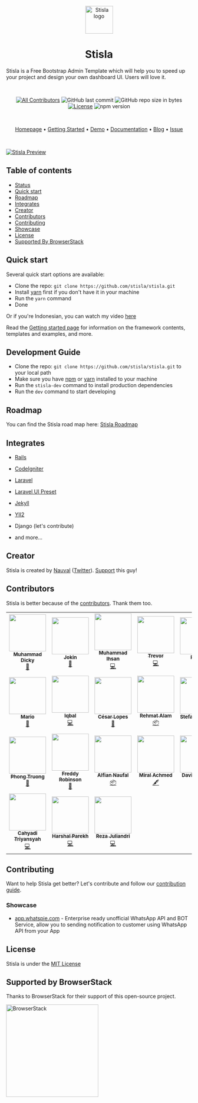 <p align="center">
  <a href="https://getstisla.com">
    <img src="https://avatars2.githubusercontent.com/u/45754626?s=75&v=4" alt="Stisla logo" width="75" height="75">
  </a>
</p>

<h1 align="center">Stisla</h1>

<p>
  Stisla is a Free Bootstrap Admin Template which will help you to speed up your project and design your own dashboard UI. Users will love it.
</p>
<br>
<span align="center">

[![All Contributors](https://img.shields.io/badge/all_contributors-22-orange.svg?style=flat-square)](#contributors-)
![GitHub last commit](https://img.shields.io/github/last-commit/stisla/stisla.svg)
![GitHub repo size in bytes](https://img.shields.io/github/repo-size/badges/shields.svg)
[![License](https://img.shields.io/github/license/stisla/stisla.svg)](LICENSE)
![npm version](https://badge.fury.io/js/yarn.svg)

</span>

<br>

<p align="center">
  <a href="https://getstisla.com">Homepage</a>
  •
  <a href="https://getstisla.com/getting-started">Getting Started</a>
  •
  <a href="https://demo.getstisla.com" target="_new">Demo</a>
  •
  <a href="https://getstisla.com/docs">Documentation</a>
  •
  <a href="https://getstisla.com/blog">Blog</a>
  •
  <a href="https://getstisla.com/support">Issue</a>
</p>

<br>

[![Stisla Preview](https://camo.githubusercontent.com/2135e0f6544a7286a3412cdc3df32d47fc91b045/68747470733a2f2f692e6962622e636f2f3674646d6358302f323031382d31312d31312d31352d33352d676574737469736c612d636f6d2e706e67)](https://getstisla.com)


## Table of contents

- [Status](#status)
- [Quick start](#quick-start)
- [Roadmap](#roadmap)
- [Integrates](#integrates)
- [Creator](#creator)
- [Contributors](#contributors)
- [Contributing](#contributing)
- [Showcase](#showcase)
- [License](#license)
- [Supported By BrowserStack](#supported-by-browserstack)


## Quick start

Several quick start options are available:

- Clone the repo: `git clone https://github.com/stisla/stisla.git`
- Install [yarn](https://yarnpkg.com) first if you don't have it in your machine
- Run the `yarn` command
- Done

Or if you're Indonesian, you can watch my video [here](https://www.youtube.com/watch?v=dvnqtOUvGFc)

Read the [Getting started page](https://getstisla.com/docs) for information on the framework contents, templates and examples, and more.

## Development Guide
- Clone the repo: `git clone https://github.com/stisla/stisla.git` to your local path
- Make sure you have [npm](https://www.npmjs.com) or [yarn](https://yarnpkg.com) installed to your machine
- Run the `stisla-dev` command to install production dependencies
- Run the `dev` command to start developing

## Roadmap
You can find the Stisla road map here: [Stisla Roadmap](https://trello.com/b/M8TMnehE/stisla-roadmap)


## Integrates
- [Rails](https://github.com/SunDi3yansyah/stisla-rails)
- [CodeIgniter](https://github.com/KhidirDotID/stisla-codeigniter)
- [Laravel](https://github.com/rehmatworks/stisla-laravel)
- [Laravel UI Preset](https://github.com/poteto-dev/laravel-ui-stisla)
- [Jekyll](https://github.com/SunDi3yansyah/stisla-jekyll)
- [YII2](https://github.com/piantgrunger/yii2-stisla)

- Django (let's contribute)
- and more...

## Creator
Stisla is created by [Nauval](http://nauv.al) ([Twitter](https://twitter.com/mhdnauvalazhar)). [Support](https://www.buymeacoffee.com/mhd) this guy!

## Contributors
Stisla is better because of the [contributors](https://github.com/stisla/stisla/graphs/contributors). Thank them too.

<!-- ALL-CONTRIBUTORS-LIST:START - Do not remove or modify this section -->
<!-- prettier-ignore-start -->
<!-- markdownlint-disable -->
<table>
  <tr>
    <td align="center"><a href="https://github.com/muhammaddicky"><img src="https://avatars0.githubusercontent.com/u/25713287?v=4" width="100px;" alt=""/><br /><sub><b>Muhammad Dicky</b></sub></a><br /><a href="#design-muhammaddicky" title="Design">🎨</a></td>
    <td align="center"><a href="http://weibo.com/jkweiyi"><img src="https://avatars1.githubusercontent.com/u/16080182?v=4" width="100px;" alt=""/><br /><sub><b>Jokin</b></sub></a><br /><a href="#design-jokin1999" title="Design">🎨</a></td>
    <td align="center"><a href="http://www.barndev.com"><img src="https://avatars2.githubusercontent.com/u/10700286?v=4" width="100px;" alt=""/><br /><sub><b>Muhammad Ihsan</b></sub></a><br /><a href="https://github.com/stisla/stisla/commits?author=muhammad-ihsan" title="Code">💻</a></td>
    <td align="center"><a href="https://github.com/dubnm"><img src="https://avatars3.githubusercontent.com/u/3620552?v=4" width="100px;" alt=""/><br /><sub><b>Trevor</b></sub></a><br /><a href="https://github.com/stisla/stisla/commits?author=dubnm" title="Code">💻</a></td>
    <td align="center"><a href="https://github.com/ranzeplay"><img src="https://avatars3.githubusercontent.com/u/43675876?v=4" width="100px;" alt=""/><br /><sub><b>Play_D</b></sub></a><br /><a href="https://github.com/stisla/stisla/commits?author=ranzeplay" title="Documentation">📖</a></td>
    <td align="center"><a href="https://rizkyhidayat.id"><img src="https://avatars0.githubusercontent.com/u/25103643?v=4" width="100px;" alt=""/><br /><sub><b>rizkyyangpalsu</b></sub></a><br /><a href="#platform-rizkyyangpalsu" title="Packaging/porting to new platform">📦</a></td>
    <td align="center"><a href="https://tackeyy.com/"><img src="https://avatars3.githubusercontent.com/u/8916877?v=4" width="100px;" alt=""/><br /><sub><b>Yusuke Takita</b></sub></a><br /><a href="https://github.com/stisla/stisla/commits?author=tackeyy" title="Code">💻</a></td>
  </tr>
  <tr>
    <td align="center"><a href="https://github.com/mariocalin"><img src="https://avatars0.githubusercontent.com/u/16624614?v=4" width="100px;" alt=""/><br /><sub><b>Mario</b></sub></a><br /><a href="#design-mariocalin" title="Design">🎨</a></td>
    <td align="center"><a href="http://iqbalaqaba.github.io"><img src="https://avatars3.githubusercontent.com/u/20835372?v=4" width="100px;" alt=""/><br /><sub><b>Iqbal</b></sub></a><br /><a href="https://github.com/stisla/stisla/commits?author=iqbalaqaba" title="Code">💻</a></td>
    <td align="center"><a href="https://github.com/cesarlopes"><img src="https://avatars0.githubusercontent.com/u/1175019?v=4" width="100px;" alt=""/><br /><sub><b>César Lopes</b></sub></a><br /><a href="#design-cesarlopes" title="Design">🎨</a></td>
    <td align="center"><a href="https://rehmat.works"><img src="https://avatars2.githubusercontent.com/u/23554187?v=4" width="100px;" alt=""/><br /><sub><b>Rehmat Alam</b></sub></a><br /><a href="#platform-rehmatworks" title="Packaging/porting to new platform">📦</a></td>
    <td align="center"><a href="https://github.com/stefanturcanu"><img src="https://avatars0.githubusercontent.com/u/6572745?v=4" width="100px;" alt=""/><br /><sub><b>Stefan Turcanu</b></sub></a><br /><a href="https://github.com/stisla/stisla/commits?author=stefanturcanu" title="Documentation">📖</a></td>
    <td align="center"><a href="https://github.com/mehmetmenengec"><img src="https://avatars2.githubusercontent.com/u/8948335?v=4" width="100px;" alt=""/><br /><sub><b>Mehmet MENENGEÇ</b></sub></a><br /><a href="#design-mehmetmenengec" title="Design">🎨</a></td>
    <td align="center"><a href="https://github.com/lkloon123"><img src="https://avatars2.githubusercontent.com/u/21114981?v=4" width="100px;" alt=""/><br /><sub><b>NeoSon</b></sub></a><br /><a href="#design-lkloon123" title="Design">🎨</a></td>
  </tr>
  <tr>
    <td align="center"><a href="https://github.com/jenkijo"><img src="https://avatars1.githubusercontent.com/u/32048650?v=4" width="100px;" alt=""/><br /><sub><b>Phong Truong</b></sub></a><br /><a href="#design-jenkijo" title="Design">🎨</a></td>
    <td align="center"><a href="https://github.com/frobinsonj"><img src="https://avatars3.githubusercontent.com/u/16726902?v=4" width="100px;" alt=""/><br /><sub><b>Freddy Robinson</b></sub></a><br /><a href="#design-frobinsonj" title="Design">🎨</a></td>
    <td align="center"><a href="https://alfiannaufal.com"><img src="https://avatars1.githubusercontent.com/u/15101734?v=4" width="100px;" alt=""/><br /><sub><b>Alfian Naufal</b></sub></a><br /><a href="#platform-piantgrunger" title="Packaging/porting to new platform">📦</a></td>
    <td align="center"><a href="http://achmiral.id"><img src="https://avatars0.githubusercontent.com/u/10906059?v=4" width="100px;" alt=""/><br /><sub><b>Miral Achmed</b></sub></a><br /><a href="#content-achmiral" title="Content">🖋</a></td>
    <td align="center"><a href="http://david.polynar.hu"><img src="https://avatars1.githubusercontent.com/u/1795922?v=4" width="100px;" alt=""/><br /><sub><b>David Polynar</b></sub></a><br /><a href="https://github.com/stisla/stisla/commits?author=polynar" title="Code">💻</a></td>
    <td align="center"><a href="http://tarhche.ir"><img src="https://avatars3.githubusercontent.com/u/6291970?v=4" width="100px;" alt=""/><br /><sub><b>mahdikhanzadi</b></sub></a><br /><a href="https://github.com/stisla/stisla/commits?author=khanzadimahdi" title="Code">💻</a></td>
    <td align="center"><a href="https://medium.com/omarelgabrys-blog/"><img src="https://avatars3.githubusercontent.com/u/9262504?v=4" width="100px;" alt=""/><br /><sub><b>OMAR ELGABRY</b></sub></a><br /><a href="https://github.com/stisla/stisla/commits?author=OmarElGabry" title="Code">💻</a></td>
  </tr>
  <tr>
    <td align="center"><a href="https://sundi3yansyah.com"><img src="https://avatars2.githubusercontent.com/u/3952281?v=4" width="100px;" alt=""/><br /><sub><b>Cahyadi Triyansyah</b></sub></a><br /><a href="https://github.com/stisla/stisla/commits?author=SunDi3yansyah" title="Code">💻</a></td>
    <td align="center"><a href="https://harshal.one"><img src="https://avatars0.githubusercontent.com/u/20720521?s=460&v=4" width="100px;" alt=""/><br /><sub><b>Harshal Parekh</b></sub></a><br /><a href="https://github.com/stisla/stisla/commits?author=Harshal96" title="Code">💻</a></td>
    <td align="center"><a href="https://github.com/ppabcd"><img src="https://avatars0.githubusercontent.com/u/7419422?s=460&u=a8afa0f92608d126296e79f2ff0314a8fc794fd1&v=4" width="100px;" alt=""/><br /><sub><b>Reza Juliandri</b></sub></a><br /><a href="https://github.com/stisla/stisla/commits?author=ppabcd" title="Code">💻</a></td>
  </tr>
</table>

<!-- markdownlint-enable -->
<!-- prettier-ignore-end -->
<!-- ALL-CONTRIBUTORS-LIST:END -->

## Contributing
Want to help Stisla get better? Let's contribute and follow our [contribution guide](https://github.com/stisla/stisla/blob/master/CONTRIBUTING.md).

### Showcase

- [app.whatspie.com](https://app.whatspie.com) - Enterprise ready unofficial WhatsApp API and BOT Service, allow you to sending notification to customer using WhatsApp API from your App


## License
Stisla is under the [MIT License](LICENSE)

## Supported by BrowserStack
Thanks to BrowserStack for their support of this open-source project.

<a href="https://www.browserstack.com">
  <img src="https://getstisla.com/svg/Browserstack-logo.svg" alt="BrowserStack" width="250">
</a>
